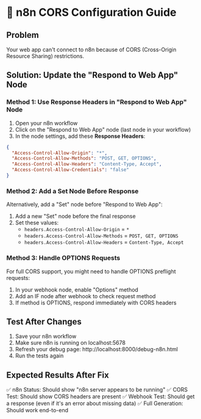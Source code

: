 # 🔧 n8n CORS Configuration Guide

## Problem
Your web app can't connect to n8n because of CORS (Cross-Origin Resource Sharing) restrictions.

## Solution: Update the "Respond to Web App" Node

### Method 1: Use Response Headers in "Respond to Web App" Node

1. Open your n8n workflow
2. Click on the "Respond to Web App" node (last node in your workflow)
3. In the node settings, add these **Response Headers**:

```json
{
  "Access-Control-Allow-Origin": "*",
  "Access-Control-Allow-Methods": "POST, GET, OPTIONS",
  "Access-Control-Allow-Headers": "Content-Type, Accept",
  "Access-Control-Allow-Credentials": "false"
}
```

### Method 2: Add a Set Node Before Response

Alternatively, add a "Set" node before "Respond to Web App":

1. Add a new "Set" node before the final response
2. Set these values:
   - `headers.Access-Control-Allow-Origin` = `*`
   - `headers.Access-Control-Allow-Methods` = `POST, GET, OPTIONS`
   - `headers.Access-Control-Allow-Headers` = `Content-Type, Accept`

### Method 3: Handle OPTIONS Requests

For full CORS support, you might need to handle OPTIONS preflight requests:

1. In your webhook node, enable "Options" method
2. Add an IF node after webhook to check request method
3. If method is OPTIONS, respond immediately with CORS headers

## Test After Changes

1. Save your n8n workflow
2. Make sure n8n is running on localhost:5678
3. Refresh your debug page: http://localhost:8000/debug-n8n.html
4. Run the tests again

## Expected Results After Fix

✅ n8n Status: Should show "n8n server appears to be running"
✅ CORS Test: Should show CORS headers are present
✅ Webhook Test: Should get a response (even if it's an error about missing data)
✅ Full Generation: Should work end-to-end
